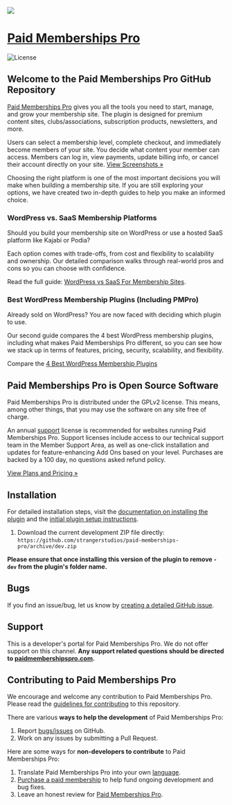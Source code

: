 ![](paid-memberships-pro-banner.png)

# [Paid Memberships Pro](https://www.paidmembershipspro.com) #
[comment]: # (Generate badges from shields.io, only works for .org plugins to get other stats etc. We'd have to create our own endpoints for Premium plugins)

![License](https://img.shields.io/badge/license-GPL--2.0%2B-red.svg?style=flat-square)

## Welcome to the Paid Memberships Pro GitHub Repository

[Paid Memberships Pro](https://www.paidmembershipspro.com) gives you all the tools you need to start, manage, and grow your membership site. The plugin is designed for premium content sites, clubs/associations, subscription products, newsletters, and more.

Users can select a membership level, complete checkout, and immediately become members of your site. You decide what content your member can access. Members can log in, view payments, update billing info, or cancel their account directly on your site. [View Screenshots »](https://www.paidmembershipspro.com/features/screenshots/)

Choosing the right platform is one of the most important decisions you will make when building a membership site. If you are still exploring your options, we have created two in-depth guides to help you make an informed choice.

### WordPress vs. SaaS Membership Platforms
Should you build your membership site on WordPress or use a hosted SaaS platform like Kajabi or Podia?

Each option comes with trade-offs, from cost and flexibility to scalability and ownership. Our detailed comparison walks through real-world pros and cons so you can choose with confidence.

Read the full guide: [WordPress vs SaaS For Membership Sites](https://www.paidmembershipspro.com/wordpress-vs-saas/).

### Best WordPress Membership Plugins (Including PMPro)
Already sold on WordPress? You are now faced with deciding which plugin to use.

Our second guide compares the 4 best WordPress membership plugins, including what makes Paid Memberships Pro different, so you can see how we stack up in terms of features, pricing, security, scalability, and flexibility.

Compare the [4 Best WordPress Membership Plugins](https://www.paidmembershipspro.com/best-wordpress-membership-plugins-compared/)

## Paid Memberships Pro is Open Source Software 

Paid Memberships Pro is distributed under the GPLv2 license. This means, among other things, that you may use the software on any site free of charge.

An annual [support](https://www.paidmembershipspro.com/support/) license is recommended for websites running Paid Memberships Pro. Support licenses include access to our technical support team in the Member Support Area, as well as one-click installation and updates for feature-enhancing Add Ons based on your level. Purchases are backed by a 100 day, no questions asked refund policy.

[View Plans and Pricing »](https://www.paidmembershipspro.com/pricing/)

## Installation ##
For detailed installation steps, visit the [documentation on installing the plugin](https://www.paidmembershipspro.com/documentation/download/) and the [initial plugin setup instructions](https://www.paidmembershipspro.com/documentation/initial-plugin-setup/).

1. Download the current development ZIP file directly: `https://github.com/strangerstudios/paid-memberships-pro/archive/dev.zip`

**Please ensure that once installing this version of the plugin to remove `-dev` from the plugin's folder name.**

## Bugs ##
If you find an issue/bug, let us know by [creating a detailed GitHub issue](https://github.com/strangerstudios/paid-memberships-pro/issues/new/choose).

## Support ##
This is a developer's portal for Paid Memberships Pro. We do not offer support on this channel. **Any support related questions should be directed to [paidmembershipspro.com](https://www.paidmembershipspro.com/support/).**

## Contributing to Paid Memberships Pro ##
We encourage and welcome any contribution to Paid Memberships Pro. Please read the [guidelines for contributing](https://github.com/strangerstudios/paid-memberships-pro/blob/dev/.github/CONTRIBUTING.md) to this repository.

There are various **ways to help the development** of Paid Memberships Pro:

1. Report [bugs/issues](https://github.com/strangerstudios/paid-memberships-pro/issues/new/choose) on GitHub.
2. Work on any issues by submitting a Pull Request.

Here are some ways for **non-developers to contribute** to Paid Memberships Pro:

1. Translate Paid Memberships Pro into your own [language](https://www.paidmembershipspro.com/paid-memberships-pro-in-your-language/).
2. [Purchase a paid membership](https://paidmembershipspro.com/pricing) to help fund ongoing development and bug fixes.
3. Leave an honest review for [Paid Memberships Pro](https://www.paidmembershipspro.com/submit-testimonial/).
